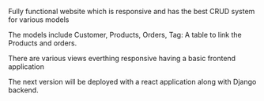 Fully functional website which is responsive and has the best CRUD system for various models 

The models include Customer, Products, Orders, Tag: A table to link the Products and orders.

There are various views everthing responsive having a basic frontend application 

The next version will be deployed with a react application along with Django backend.
